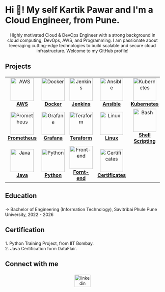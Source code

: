  <br clear="both">

<h1 align="left">Hi 👋! My self Kartik Pawar and I'm a Cloud Engineer, from Pune.</h1>

###

<p align="center">Highly motivated Cloud & DevOps Engineer with a strong background in cloud computing, DevOps, AWS, and Programming. I am passionate about leveraging cutting-edge technologies to build scalable and secure cloud infrastructure. Welcome to my GitHub profile!</p>



###

###

<h2 align="left">Projects</h2>

###
<div align="center">
<center>
<table>
  <tr>
    <td align="center"><a href="https://github.com/Kartikpawar143/All-AWS-Projects"><img src="https://cdn.jsdelivr.net/gh/devicons/devicon/icons/amazonwebservices/amazonwebservices-line-wordmark.svg" width="75px;" height="75px;" alt="AWS" /><br /><b>AWS</b></a></td>
    <td align="center"><a href="https://github.com/Kartikpawar143/All-DevOps-Projects"><img src="https://cdn.jsdelivr.net/gh/devicons/devicon/icons/docker/docker-original.svg" width="75px;" height="75px;" alt="Docker"/><br /><b>Docker</b></a></td>
    <td align="center"><a href="https://github.com/Kartikpawar143/All-Jenkins-Project"><img src="https://cdn.simpleicons.org/jenkins/D24939" width="75px;" height="75px;" alt="Jenkins"/><br /><b>Jenkins</b></a></td>
    <td align="center"><a href="https://github.com/Kartikpawar143/All-DevOps-Projects"><img src="https://skillicons.dev/icons?i=ansible" width="75px;" height="75px;" alt="Ansible"/><br /><b>Ansible</b></a></td>
    <td align="center"><a href="https://github.com/Kartikpawar143/All-Kubernetes-Projects"><img src="https://cdn.jsdelivr.net/gh/devicons/devicon/icons/kubernetes/kubernetes-plain.svg" width="75px;" height="75px;" alt="Kubernetes"/><br /><b>Kubernetes</b></a></td>

  </tr>

  <tr>
      <td align="center"><a href="topics/linux/README.md"><img src="https://cdn.jsdelivr.net/gh/devicons/devicon/icons/prometheus/prometheus-original.svg" width="75px;" height="75px;" alt="Prometheus"/><br /><b>Prometheus</b></a></td>
      <td align="center"><a href="#virtualization"><img src="https://cdn.jsdelivr.net/gh/devicons/devicon/icons/grafana/grafana-original.svg" width="75px;" height="75px;" alt="Grafana"/><br /><b>Grafana</b></a></td>
      <td align="center"><a href="#certificates"><img src="https://github.com/Kartikpawar143/Images/blob/main/terraform.png" width="75px;" height="75px;" alt="Teraform"/><br /><b>Teraform</b></a></td>
      <td align="center"><a href="topics/dns/README.md"><img src="https://cdn.jsdelivr.net/gh/devicons/devicon/icons/linux/linux-original.svg" width="75px;" height="75px;" alt="Linux"/><br /><b>Linux</b></a></td>
      <td align="center"><a href="topics/shell/README.md"><img src="https://cdn.simpleicons.org/gnubash/4EAA25" width="75px;" height="75px;" alt="Bash"/><br /><b>Shell Scripting</b></a></td>
  </tr>

  <tr>      
      <td align="center"><a href="https://github.com/Kartikpawar143/Coding-Related/tree/main/Core%20Java%20codes"><img src="https://cdn.jsdelivr.net/gh/devicons/devicon/icons/java/java-original.svg" width="75px;" height="75px;" alt="Java"/><br /><b>Java</b></a></td>
      <td align="center"><a href="#certificates"><img src="https://cdn.jsdelivr.net/gh/devicons/devicon/icons/python/python-original.svg" width="75px;" height="75px;" alt="Python"/><br /><b>Python</b></a></td>
      <td align="center"><a href="#certificates"><img src="https://github.com/Kartikpawar143/Images/blob/main/pngwing.com.png" width="75px;" height="75px;" alt="Front-end"/><br /><b>Fornt-end</b></a></td>
      <td align="center"><a href="https://github.com/Kartikpawar143/Certificates"><img src="https://github.com/Kartikpawar143/Images/blob/main/certificates.png" width="75px;" height="75px;" alt="Certificates"/><br /><b>Certificates</b></a></td>


  </tr>
</table>
</center>
</div>



###

<h2 align="left">Education</h2>

###

<p align="left"> → Bachelor of Engineering (Information Technology), Savitribai Phule Pune University, 2022 - 2026</p>

###

<h2 align="left">Certification</h2>

###

<p align="left">1. Python Training Project, from IIT Bombay.<br>2. Java Certification form DataFlair.</p>

###

<h2 align="left">Connect with me</h2>

###

<div align="center">
  <a href="https://www.linkedin.com/in/kartikpawar876?lipi=urn%3Ali%3Apage%3Ad_flagship3_profile_view_base_contact_details%3BEYoDleagRFGIERaCuH%2BQSw%3D%3D" target="_blank">
    <img src="https://raw.githubusercontent.com/maurodesouza/profile-readme-generator/master/src/assets/icons/social/linkedin/default.svg" width="52" height="40" alt="linkedin logo"  />
  </a>
</div>

###



